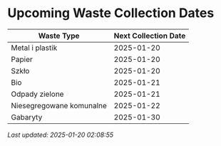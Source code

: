 # Upcoming Waste Collection Dates

| Waste Type | Next Collection Date |
|------------|----------------------|
| Metal i plastik | 2025-01-20 |
| Papier | 2025-01-20 |
| Szkło | 2025-01-20 |
| Bio | 2025-01-21 |
| Odpady zielone | 2025-01-21 |
| Niesegregowane komunalne | 2025-01-22 |
| Gabaryty | 2025-01-30 |


*Last updated: 2025-01-20 02:08:55*
